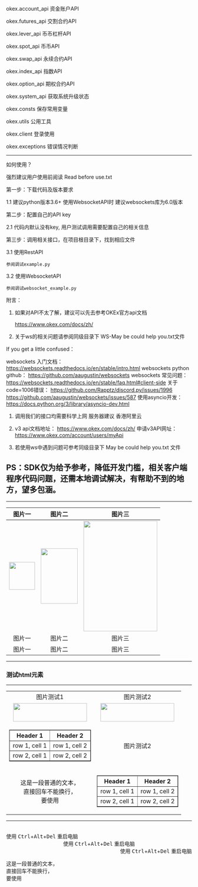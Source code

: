 okex.account_api   资金账户API

okex.futures_api   交割合约API

okex.lever_api   币币杠杆API

okex.spot_api   币币API

okex.swap_api   永续合约API

okex.index_api   指数API

okex.option_api   期权合约API

okex.system_api   获取系统升级状态

okex.consts   保存常用变量

okex.utils   公用工具

okex.client   登录使用

okex.exceptions   错误情况判断

---

如何使用？

强烈建议用户使用前阅读 Read before use.txt

第一步：下载代码及版本要求

1.1 建议python版本3.6+  使用WebsocketAPI时 建议websockets库为6.0版本

第二步：配置自己的API key

2.1 代码内默认没有key, 用户测试调用需要配置自己的相关信息

第三步：调用相关接口，在项目根目录下，找到相应文件

3.1 使用RestAPI
    
    参阅调试example.py
    
3.2 使用WebsocketAPI

    参阅调试websocket_example.py
    
附言：
1. 如果对API不太了解，建议可以先去参考OKEx官方api文档

    https://www.okex.com/docs/zh/

2. 关于ws的相关问题请参阅同级目录下 WS-May be could help you.txt文件



If you get a little confused：

websockets 入门文档： https://websockets.readthedocs.io/en/stable/intro.html
websockets python github： https://github.com/aaugustin/websockets
websockets 常见问题： https://websockets.readthedocs.io/en/stable/faq.html#client-side
关于code=1006错误：
https://github.com/Rapptz/discord.py/issues/1996
https://github.com/aaugustin/websockets/issues/587
使用asyncio开发： https://docs.python.org/3/library/asyncio-dev.html



1. 调用我们的接口均需要科学上网
服务器建议 香港阿里云

2. v3 api文档地址： https://www.okex.com/docs/zh/
申请v3API网址： https://www.okex.com/account/users/myApi

3. 若使用ws中遇到问题可参考同级目录下 May be could help you.txt 文件

PS：SDK仅为给予参考，降低开发门槛，相关客户端程序代码问题，还需本地调试解决，有帮助不到的地方，望多包涵。
---


---

| 图片一 | 图片二 | 图片三 |
| :----: | :----: | :----: |
| <img src="https://i.loli.net/2020/06/06/5XZ3rWicP9DsAv8.jpg" width="70" height="75"> | <img src="https://i.loli.net/2020/06/06/Bs38HpbMYuaLcyV.jpg" width="100" height="150"> | <img src="https://i.loli.net/2020/06/06/5XZ3rWicP9DsAv8.jpg" width="200" height="300"> |
| 图片一 | 图片二 | 图片三 |
| 图片一 | 图片二 | 图片三 |

--- 

### 测试html元素

--- 

<div align=center>
<table align=center>
    <tr align=center>
        <td>图片测试1</td>
        <td>图片测试2</td>
    </tr>
    <tr align=center>
        <td><img src="" width="200" height="50"></td>
        <td><img src="" width="200" height="50"></td>
    </tr>
    <tr align=center>
        <td>
            <table border="1">
            <tr>
            <th>Header 1</th>
            <th>Header 2</th>
            </tr>
            <tr>
            <td>row 1, cell 1</td>
            <td>row 1, cell 2</td>
            </tr>
            <tr>
            <td>row 2, cell 1</td>
            <td>row 2, cell 2</td>
            </tr>
            </table>
        </td>
        <td>图片测试2</td>
    </tr>
    </tr>
    <tr align=center>
        <td>
        这是一段普通的文本，<br>
        直接回车不能换行，<br>
        要使用
        </td>
        <td>
        <table border="1">
    <tr>
        <th>Header 1</th>
        <th>Header 2</th>
    </tr>
    <tr>
        <td>row 1, cell 1</td>
        <td>row 1, cell 2</td>
    </tr>
    <tr>
        <td>row 2, cell 1</td>
        <td>row 2, cell 2</td>
    </tr>
</table></td>
    </tr>
</table>
</div>

--- 


<br>
<div align=Left>
使用 <kbd>Ctrl</kbd>+<kbd>Alt</kbd>+<kbd>Del</kbd> 重启电脑
</div>

<div align=center>
使用 <kbd>Ctrl</kbd>+<kbd>Alt</kbd>+<kbd>Del</kbd> 重启电脑
</div>

<div align=right>
使用 <kbd>Ctrl</kbd>+<kbd>Alt</kbd>+<kbd>Del</kbd> 重启电脑
</div>

这是一段普通的文本，<br>
直接回车不能换行，<br>
要使用<br>